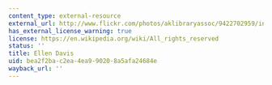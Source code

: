 ```yaml
---
content_type: external-resource
external_url: http://www.flickr.com/photos/aklibraryassoc/9422702959/in/photostream/
has_external_license_warning: true
license: https://en.wikipedia.org/wiki/All_rights_reserved
status: ''
title: Ellen Davis
uid: bea2f2ba-c2ea-4ea9-9020-8a5afa24684e
wayback_url: ''
---
```

